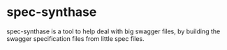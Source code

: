 # spec-synthase
spec-synthase is a tool to help deal with big swagger files, by building the swagger specification files from little spec files.
